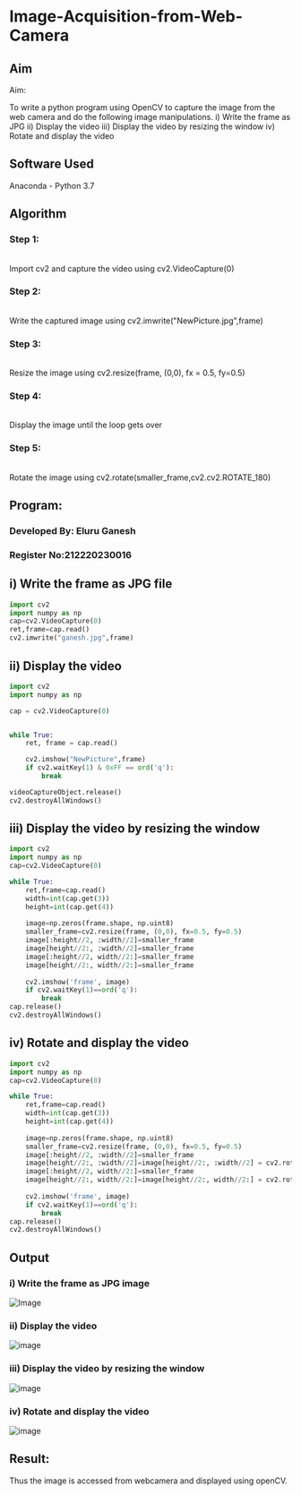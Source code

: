 # Image-Acquisition-from-Web-Camera
## Aim
 
Aim:
 
To write a python program using OpenCV to capture the image from the web camera and do the following image manipulations.
i) Write the frame as JPG 
ii) Display the video 
iii) Display the video by resizing the window
iv) Rotate and display the video

## Software Used
Anaconda - Python 3.7
## Algorithm
### Step 1:
<br>
Import cv2 and capture the video using cv2.VideoCapture(0)

### Step 2:
<br>
Write the captured image using cv2.imwrite("NewPicture.jpg",frame)



### Step 3:
<br>
Resize the image using cv2.resize(frame, (0,0), fx = 0.5, fy=0.5)



### Step 4:
<br>
Display the image until the loop gets over



### Step 5:
<br>
Rotate the image using cv2.rotate(smaller_frame,cv2.cv2.ROTATE_180)





## Program:

### Developed By: Eluru Ganesh
### Register No:212220230016

## i) Write the frame as JPG file
```python
import cv2
import numpy as np
cap=cv2.VideoCapture(0)
ret,frame=cap.read()
cv2.imwrite("ganesh.jpg",frame)
```




## ii) Display the video
```python
import cv2
import numpy as np

cap = cv2.VideoCapture(0)


while True:
    ret, frame = cap.read()

    cv2.imshow("NewPicture",frame)
    if cv2.waitKey(1) & 0xFF == ord('q'):
        break

videoCaptureObject.release()
cv2.destroyAllWindows()
```



## iii) Display the video by resizing the window
```python
import cv2
import numpy as np
cap=cv2.VideoCapture(0)

while True:
    ret,frame=cap.read()
    width=int(cap.get(3))
    height=int(cap.get(4))
    
    image=np.zeros(frame.shape, np.uint8)
    smaller_frame=cv2.resize(frame, (0,0), fx=0.5, fy=0.5)
    image[:height//2, :width//2]=smaller_frame
    image[height//2:, :width//2]=smaller_frame
    image[:height//2, width//2:]=smaller_frame
    image[height//2:, width//2:]=smaller_frame
    
    cv2.imshow('frame', image)
    if cv2.waitKey(1)==ord('q'):
        break
cap.release()
cv2.destroyAllWindows()
```

## iv) Rotate and display the video
```python
import cv2
import numpy as np
cap=cv2.VideoCapture(0)

while True:
    ret,frame=cap.read()
    width=int(cap.get(3))
    height=int(cap.get(4))
    
    image=np.zeros(frame.shape, np.uint8)
    smaller_frame=cv2.resize(frame, (0,0), fx=0.5, fy=0.5)
    image[:height//2, :width//2]=smaller_frame
    image[height//2:, :width//2]=image[height//2:, :width//2] = cv2.rotate(smaller_frame,cv2.cv2.ROTATE_180)
    image[:height//2, width//2:]=smaller_frame
    image[height//2:, width//2:]=image[height//2:, width//2:] = cv2.rotate(smaller_frame,cv2.cv2.ROTATE_180)
    
    cv2.imshow('frame', image)
    if cv2.waitKey(1)==ord('q'):
        break
cap.release()
cv2.destroyAllWindows()

```
## Output

### i) Write the frame as JPG image

![Image](https://github.com/Ganesh517/Image-acquisition-from-web-camera/blob/main/exp2.png)



### ii) Display the video
![image](https://github.com/Ganesh517/Image-acquisition-from-web-camera/blob/main/2.jpg.jfif)


### iii) Display the video by resizing the window
![image](https://github.com/Ganesh517/Image-acquisition-from-web-camera/blob/main/3.jpg.jfif)



### iv) Rotate and display the video
![image](https://github.com/Ganesh517/Image-acquisition-from-web-camera/blob/main/4.jpg.jfif)





## Result:
Thus the image is accessed from webcamera and displayed using openCV.
